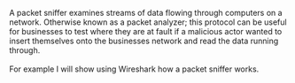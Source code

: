 A packet sniffer examines streams of data flowing through computers on a network. Otherwise known as a packet analyzer; this protocol can be useful for businesses to test where they are at fault if a malicious actor wanted to insert
themselves onto the businesses network and read the data running through. 
<br>
<br>
For example I will show using Wireshark how a packet sniffer works.
